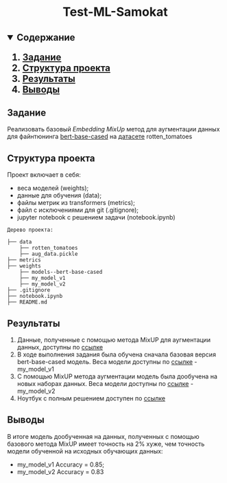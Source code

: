<h1 align=center>Test-ML-Samokat</h1>

<h2><details open="open">
  <summary>Содержание</summary>
  <ol>
    <li><a href="#задание">Задание</a></li>
    <li><a href="#структура-проекта">Структура проекта</a></li>
    <li><a href="#результаты">Результаты</a></li>
    <li><a href="#выводы">Выводы</a></li>
  </ol>
</details></h2>

## Задание
Реализовать базовый *Embedding MixUp* метод для аугментации данных для файнтюнинга [bert-base-cased](https://huggingface.co/bert-base-cased) на [датасете](https://huggingface.co/datasets/rotten_tomatoes) rotten_tomatoes

## Структура проекта
Проект включает в себя:
- веса моделей (weights);
- данные для обучения (data);
- файлы метрик из transformers (metrics);
- файл с исключениями для git (.gitignore);
- jupyter notebook с решением задачи (notebook.ipynb)
  

```
Дерево проекта:

├── data
    ├── rotten_tomatoes
    ├── aug_data.pickle
├── metrics
├── weights
    ├── models--bert-base-cased
    ├── my_model_v1
    ├── my_model_v2
├── .gitignore
├── notebook.ipynb
├── README.md
```

## Результаты
1. Данные, полученные с помощью метода MixUP для аугментации данных, доступны по [ссылке](./data/aug_data.pickle)
2. В ходе выполнения задания была обучена сначала базовая версия bert-base-cased модель. Веса модели доступны по [ссылке](https://disk.yandex.ru/d/LIbBvD_GPTJMLg) - my_model_v1
3. С помощью MixUP метода аугментации модель была дообучена на новых наборах данных. Веса модели доступны по [ссылке](https://disk.yandex.ru/d/Wov9fWzNYsJ5Xg) - my_model_v2
4. Ноутбук с полным решением доступен по [ссылке](./notebook.ipynb)

## Выводы
В итоге модель дообученная на данных, полученных с помощью базового метода MixUP имеет точность на 2% хуже, чем точность модели обученной на исходных обучающих данных:
- my_model_v1 Accuracy = 0.85;
- my_model_v2 Accuracy = 0.83